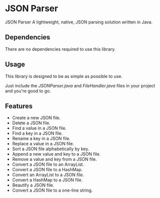 # JSON Parser
JSON Parser
A lightweight, native, JSON parsing solution written in Java.

Dependencies
---

There are no dependencies required to use this library.

Usage
---
 This library is designed to be as simple as possible to use.
 
 Just include the *JSONParser.java* and *FileHandler.java* files in your project and you're good to go.

Features
---
* Create a new JSON file.
* Delete a JSON file.
* Find a value in a JSON file.
* Find a key in a JSON file.
* Rename a key in a JSON file.
* Replace a value in a JSON file.
* Sort a JSON file alphabetically by key.
* Append a new value and key to a JSON file.
* Remove a value and key from a JSON file.
* Convert a JSON file to an ArrayList.
* Convert a JSON file to a HashMap.
* Convert an ArrayList to a JSON file.
* Convert a HashMap to a JSON file.
* Beautify a JSON file.
* Convert a JSON file to a one-line string.
